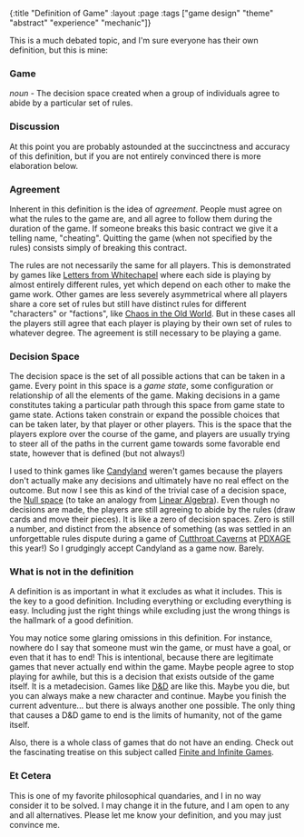 {:title "Definition of Game"
 :layout :page
 :tags ["game design" "theme" "abstract" "experience" "mechanic"]}

[prismofeverything]: http://boardgamegeek.com/collection/user/prismofeverything
[letters]: http://boardgamegeek.com/boardgame/59959/letters-whitechapel
[chaos]: http://boardgamegeek.com/boardgame/43111/chaos-old-world
[candy]: http://boardgamegeek.com/boardgame/5048/candy-land
[null]: http://en.wikipedia.org/wiki/Kernel_%28linear_algebra%29
[linear]: http://en.wikipedia.org/wiki/Linear_algebra
[caverns]: https://boardgamegeek.com/boardgame/28259/cutthroat-caverns
[pdxage]: http://www.pdxage.com/age/
[dd]: http://en.wikipedia.org/wiki/Dungeons_%26_Dragons
[infinite]: http://www.amazon.com/Finite-Infinite-Games-James-Carse/dp/1476731713

This is a much debated topic, and I'm sure everyone has their own definition, but this is mine:

### Game

_noun_ - The decision space created when a group of individuals agree to abide by a particular set of rules.

### Discussion

At this point you are probably astounded at the succinctness and accuracy of this definition, but if you are not entirely convinced there is more elaboration below.

### Agreement

Inherent in this definition is the idea of *agreement*.  People must agree on what the rules to the game are, and all agree to follow them during the duration of the game.  If someone breaks this basic contract we give it a telling name, "cheating".  Quitting the game (when not specified by the rules) consists simply of breaking this contract.  

The rules are not necessarily the same for all players. This is demonstrated by games like [Letters from Whitechapel](letters) where each side is playing by almost entirely different rules, yet which depend on each other to make the game work.  Other games are less severely asymmetrical where all players share a core set of rules but still have distinct rules for different "characters" or "factions", like [Chaos in the Old World](chaos).  But in these cases all the players still agree that each player is playing by their own set of rules to whatever degree.  The agreement is still necessary to be playing a game.

### Decision Space

The decision space is the set of all possible actions that can be taken in a game.  Every point in this space is a _game state_, some configuration or relationship of all the elements of the game.  Making decisions in a game constitutes taking a particular path through this space from game state to game state.  Actions taken constrain or expand the possible choices that can be taken later, by that player or other players.  This is the space that the players explore over the course of the game, and players are usually trying to steer all of the paths in the current game towards some favorable end state, however that is defined (but not always!)

I used to think games like [Candyland](candy) weren't games because the players don't actually make any decisions and ultimately have no real effect on the outcome.  But now I see this as kind of the trivial case of a decision space, the [Null space](null) (to take an analogy from [Linear Algebra](linear)).  Even though no decisions are made, the players are still agreeing to abide by the rules (draw cards and move their pieces).  It is like a zero of decision spaces.  Zero is still a number, and distinct from the absence of something (as was settled in an unforgettable rules dispute during a game of [Cutthroat Caverns](caverns) at [PDXAGE](pdxage) this year!)  So I grudgingly accept Candyland as a game now.  Barely.

### What is not in the definition

A definition is as important in what it excludes as what it includes.  This is the key to a good definition.  Including everything or excluding everything is easy.  Including just the right things while excluding just the wrong things is the hallmark of a good definition.

You may notice some glaring omissions in this definition.  For instance, nowhere do I say that someone must win the game, or must have a goal, or even that it has to end!  This is intentional, because there are legitimate games that never actually end within the game.  Maybe people agree to stop playing for awhile, but this is a decision that exists outside of the game itself.  It is a metadecision.  Games like [D&D](dd) are like this.  Maybe you die, but you can always make a new character and continue.  Maybe you finish the current adventure... but there is always another one possible.  The only thing that causes a D&D game to end is the limits of humanity, not of the game itself.  

Also, there is a whole class of games that do not have an ending.  Check out the fascinating treatise on this subject called [Finite and Infinite Games](infinite).

### Et Cetera

This is one of my favorite philosophical quandaries, and I in no way consider it to be solved.  I may change it in the future, and I am open to any and all alternatives.  Please let me know your definition, and you may just convince me.